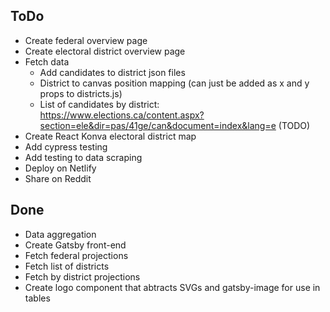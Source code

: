 ## ToDo

 - Create federal overview page
 - Create electoral district overview page
 - Fetch data
   - Add candidates to district json files
   - District to canvas position mapping (can just be added as x and y props to districts.js)
   - List of candidates by district: https://www.elections.ca/content.aspx?section=ele&dir=pas/41ge/can&document=index&lang=e (TODO)
 - Create React Konva electoral district map
 - Add cypress testing
 - Add testing to data scraping
 - Deploy on Netlify
 - Share on Reddit

## Done

- Data aggregation
- Create Gatsby front-end
- Fetch federal projections
- Fetch list of districts
- Fetch by district projections
- Create logo component that abtracts SVGs and gatsby-image for use in tables
